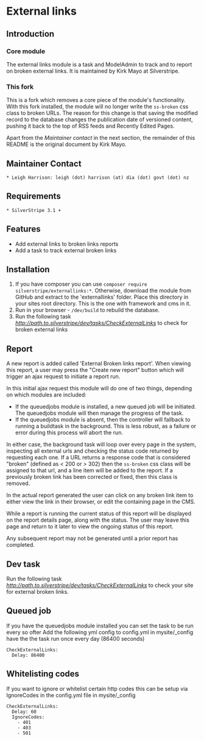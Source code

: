 # External links

## Introduction

### Core module

The external links module is a task and ModelAdmin to track and to report on broken external links. It is maintained 
by Kirk Mayo at Silverstripe.

### This fork

This is a fork which removes a core piece of the module's functionality. With this fork installed, the module will no 
longer write the `ss-broken` css class to broken URLs. The reason for this change is that saving the modified record
to the database changes the publication date of versioned content, pushing it back to the top of RSS feeds and Recently
Edited Pages.

Apart from the *Maintainer contact* in the next section, the remainder of this README is the original document by Kirk
Mayo.

## Maintainer Contact

	* Leigh Harrison: leigh (dot) harrison (at) dia (dot) govt (dot) nz

## Requirements

	* SilverStripe 3.1 +

## Features

* Add external links to broken links reports
* Add a task to track external broken links

## Installation

 1. If you have composer you can use `composer require silverstripe/externallinks:*`. Otherwise, 
    download the module from GitHub and extract to the 'externallinks' folder. Place this directory
    in your sites root directory. This is the one with framework and cms in it.
 2. Run in your browser - `/dev/build` to rebuild the database.
 3. Run the following task *http://path.to.silverstripe/dev/tasks/CheckExternalLinks* to check for
    broken external links

## Report ##

A new report is added called 'External Broken links report'. When viewing this report, a user may press
the "Create new report" button which will trigger an ajax request to initiate a report run.

In this initial ajax request this module will do one of two things, depending on which modules are included:

* If the queuedjobs module is installed, a new queued job will be initiated. The queuedjobs module will then
  manage the progress of the task.
* If the queuedjobs module is absent, then the controller will fallback to running a buildtask in the background.
  This is less robust, as a failure or error during this process will abort the run.

In either case, the background task will loop over every page in the system, inspecting all external urls and
checking the status code returned by requesting each one. If a URL returns a response code that is considered
"broken" (defined as < 200 or > 302) then the `ss-broken` css class will be assigned to that url, and 
a line item will be added to the report. If a previously broken link has been corrected or fixed, then
this class is removed.

In the actual report generated the user can click on any broken link item to either view the link in their browser,
or edit the containing page in the CMS.

While a report is running the current status of this report will be displayed on the report details page, along
with the status. The user may leave this page and return to it later to view the ongoing status of this report.

Any subsequent report may not be generated until a prior report has completed.

## Dev task ##

Run the following task *http://path.to.silverstripe/dev/tasks/CheckExternalLinks* to check your site for external
broken links.

## Queued job ##

If you have the queuedjobs module installed you can set the task to be run every so ofter
Add the following yml config to config.yml in mysite/_config have the the task run once every day (86400 seconds)

    CheckExternalLinks:
      Delay: 86400

## Whitelisting codes ##

If you want to ignore or whitelist certain http codes this can be setup via IgnoreCodes in the config.yml
file in mysite/_config

    CheckExternalLinks:
      Delay: 60
      IgnoreCodes:
        - 401
        - 403
        - 501
